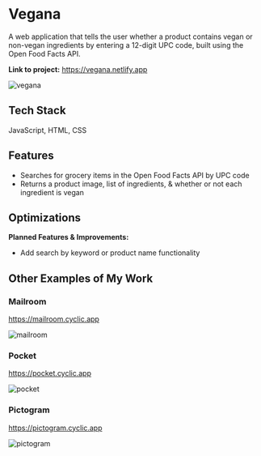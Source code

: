 
# Vegana

A web application that tells the user whether a product contains vegan or non-vegan ingredients by entering a 12-digit UPC code, built using the Open Food Facts API.

**Link to project:** https://vegana.netlify.app

![vegana](https://user-images.githubusercontent.com/101529105/195209367-79494423-c933-4a39-b53e-5376e2f6ca97.png)

## Tech Stack

JavaScript, HTML, CSS

## Features

- Searches for grocery items in the Open Food Facts API by UPC code
- Returns a product image, list of ingredients, & whether or not each ingredient is vegan

## Optimizations

**Planned Features & Improvements:**

- Add search by keyword or product name functionality

## Other Examples of My Work

### Mailroom
https://mailroom.cyclic.app

![mailroom](https://user-images.githubusercontent.com/101529105/195209352-86153487-2d84-4beb-89a7-aa54e10138c1.png)

### Pocket
https://pocket.cyclic.app

![pocket](https://user-images.githubusercontent.com/101529105/195209355-0ee83482-9757-4e6e-abcd-f930642ee4fe.png)

### Pictogram
https://pictogram.cyclic.app

![pictogram](https://user-images.githubusercontent.com/101529105/195209354-a648d141-a404-4e91-a2fb-45b047932e56.png)
